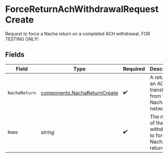 # ForceReturnAchWithdrawalRequestCreate

Request to force a Nacha return on a completed ACH withdrawal. FOR TESTING ONLY!


## Fields

| Field                                                                        | Type                                                                         | Required                                                                     | Description                                                                  | Example                                                                      |
| ---------------------------------------------------------------------------- | ---------------------------------------------------------------------------- | ---------------------------------------------------------------------------- | ---------------------------------------------------------------------------- | ---------------------------------------------------------------------------- |
| `NachaReturn`                                                                | [components.NachaReturnCreate](../../models/components/nachareturncreate.md) | :heavy_check_mark:                                                           | A return on an ACH transfer from the Nacha network.                          |                                                                              |
| `Name`                                                                       | *string*                                                                     | :heavy_check_mark:                                                           | The name of the ACH withdrawal to force a Nacha return on.                   | accounts/01H8FB90ZRRFWXB4XC2JPJ1D4Y/achWithdrawals/20230620500726            |